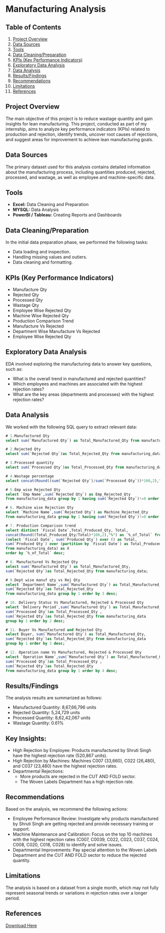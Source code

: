# Manufacturing Analysis

## Table of Contents
1. [Project Overview](#project-overview)
2. [Data Sources](#data-sources)
3. [Tools](#tools)
4. [Data Cleaning/Preparation](#data-cleaningpreparation)
5. [KPIs (Key Performance Indicators)](#kpis-key-performance-indicators)
6. [Exploratory Data Analysis](#exploratory-data-analysis)
7. [Data Analysis](#data-analysis)
8. [Results/Findings](#resultsfindings)
9. [Recommendations](#recommendations)
10. [Limitations](#limitations)
11. [References](#references)

## Project Overview
The main objective of this project is to reduce wastage quantity and gain insights for lean manufacturing. This project, conducted as part of my internship, aims to analyze key performance indicators (KPIs) related to production and rejection, identify trends, uncover root causes of rejections, and suggest areas for improvement to achieve lean manufacturing goals.

## Data Sources
The primary dataset used for this analysis contains detailed information about the manufacturing process, including quantities produced, rejected, processed, and wastage, as well as employee and machine-specific data.

## Tools
- **Excel:** Data Cleaning and Preparation
- **MYSQL:** Data Analysis
- **PowerBI / Tableau:** Creating Reports and Dashboards

## Data Cleaning/Preparation
In the initial data preparation phase, we performed the following tasks:
- Data loading and inspection.
- Handling missing values and outiers.
- Data cleaning and formatting.

## KPIs (Key Performance Indicators)
- Manufacture Qty
- Rejected Qty
- Processed Qty
- Wastage Qty
- Employee Wise Rejected Qty
- Machine Wise Rejected Qty
- Production Comparison Trend
- Manufacture Vs Rejected
- Department Wise Manufacture Vs Rejected
- Employee Wise Rejected Qty

## Exploratory Data Analysis
EDA involved exploring the manufacturing data to answer key questions, such as:
- What is the overall trend in manufactured and rejected quantities?
- Which employees and machines are associated with the highest rejection rates?
- What are the key areas (departments and processes) with the highest rejection rates?

## Data Analysis
We worked with the following SQL query to extract relevant data:

```sql
# 1.Manufactured Qty
select sum(`Manufactured Qty`) as Total_Manufactured_Qty from manufacturing_data;

# 2.Rejected Qty
select sum(`Rejected Qty`)as Total_Rejected_Qty from manufacturing_data;

# 3.Processed quantity
select sum(`Processed Qty`)as Total_Processed_Qty from manufacturing_data;

# 4.Wastage percentage
select concat(Round((sum(`Rejected Qty`)/sum(`Processed Qty`))*100,2),"%") as `Wastage_%` from manufacturing_data;

# 5.Emp wise Rejected Qty
select `Emp Name`,sum(`Rejected Qty`) as Emp_Rejected_Qty 
from manufacturing_data group by 1 having sum(`Rejected Qty`)!=0 order by 2 desc;

# 6. Machine wise Rejection Qty
select `Machine Name`,sum(`Rejected Qty`) as Machine_Rejected_Qty 
from manufacturing_data group by 1 having sum(`Rejected Qty`)!=0 order by 2 desc;

# 7. Production Comparison trend
select distinct `Fiscal Date`,Total_Produced_Qty, Total, 
concat(Round((Total_Produced_Qty/Total)*100,2),"%") as `%_of_Total` from
(select `Fiscal Date`, sum(`Produced Qty`) over () as Total,
sum(`Produced Qty`) over (partition by `Fiscal Date`) as Total_Produced_Qty
from manufacturing_data) as X
order by `%_of_Total` desc;

# 8. Manufactured Vs Rejected Qty
select sum(`Manufactured Qty`) as Total_Manufactured_Qty,
sum(`Rejected Qty`)as Total_Rejected_Qty from manufacturing_data;

# 9.Dept wise manuf qty vs Rej Qty
select `Department Name`,sum(`Manufactured Qty`) as Total_Manufactured_Qty,
sum(`Rejected Qty`)as Total_Rejected_Qty 
from manufacturing_data group by 1 order by 3 desc;

# 10. Delivery Status Vs Manufactured, Rejected & Processed Qty
select `Delivery Period`,sum(`Manufactured Qty`) as Total_Manufactured_Qty,
sum(`Processed Qty`)as Total_Processed_Qty ,
sum(`Rejected Qty`)as Total_Rejected_Qty from manufacturing_data
group by 1 order by 2 desc;

# 11. Buyer Vs Manufactured and Rejected Qty
select Buyer, sum(`Manufactured Qty`) as Total_Manufactured_Qty,
sum(`Rejected Qty`)as Total_Rejected_Qty from manufacturing_data
group by 1 order by 3 desc;

# 12. Operation name Vs Manufactured, Rejected & Processed Qty
select `Operation Name`,sum(`Manufactured Qty`) as Total_Manufactured_Qty,
sum(`Processed Qty`)as Total_Processed_Qty ,
sum(`Rejected Qty`)as Total_Rejected_Qty
from manufacturing_data group by 1 order by 4 desc;
```

## Results/Findings
The analysis results are summarized as follows:

- Manufactured Quantity: 8,67,66,796 units
- Rejected Quantity: 5,24,729 units
- Processed Quantity: 8,62,42,067 units
- Wastage Quantity: 0.61%
  
## Key Insights:
- High Rejection by Employee: Products manufactured by Shruti Singh have the highest rejection rate (520,867 units).
- High Rejection by Machines: Machines C007 (33,660), C022 (26,480), and C037 (23,480) have the highest rejection rates.
- Departmental Rejections:
  - More products are rejected in the CUT AND FOLD sector.
  - The Woven Labels Department has a high rejection rate.

## Recommendations
Based on the analysis, we recommend the following actions:

- Employee Performance Review: Investigate why products manufactured by Shruti Singh are getting rejected and provide necessary training or support.
- Machine Maintenance and Calibration: Focus on the top 10 machines with the highest rejection rates (C007, C0039, C022, C023, C037, C024, C008, C020, C018, C028) to identify and solve issues.
- Departmental Improvements: Pay special attention to the Woven Labels Department and the CUT AND FOLD sector to reduce the rejected quantity.
  
## Limitations
The analysis is based on a dataset from a single month, which may not fully represent seasonal trends or variations in rejection rates over a longer period.

## References
[Download Here](https://1drv.ms/f/c/6993f333d4c84e65/EsLtgmm8tU9Llg10_9-pVBEBf44rfxtgucw1u6HGSkrYcw?e=m9Toaz)

